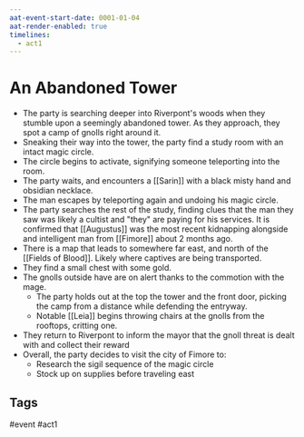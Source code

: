 ```yaml
---
aat-event-start-date: 0001-01-04
aat-render-enabled: true
timelines:
  - act1
---
```

# An Abandoned Tower
- The party is searching deeper into Riverpont's woods when they stumble upon a seemingly abandoned tower. As they approach, they spot a camp of gnolls right around it.
- Sneaking their way into the tower, the party find a study room with an intact magic circle.
- The circle begins to activate, signifying someone teleporting into the room.
- The party waits, and encounters a [[Sarin]] with a black misty hand and obsidian necklace.
- The man escapes by teleporting again and undoing his magic circle.
- The party searches the rest of the study, finding clues that the man they saw was likely a cultist and "they" are paying for his services. It is confirmed that [[Augustus]] was the most recent kidnapping alongside and intelligent man from [[Fimore]] about 2 months ago.
- There is a map that leads to somewhere far east, and north of the [[Fields of Blood]]. Likely where captives are being transported.
- They find a small chest with some gold.
- The gnolls outside have are on alert thanks to the commotion with the mage.
	- The party holds out at the top the tower and the front door, picking the camp from a distance while defending the entryway.
	- Notable [[Leia]] begins throwing chairs at the gnolls from the rooftops, critting one.
- They return to Riverpont to inform the mayor that the gnoll threat is dealt with and collect their reward
- Overall, the party decides to visit the city of Fimore to:
	- Research the sigil sequence of the magic circle
	- Stock up on supplies before traveling east

## Tags
 #event #act1
